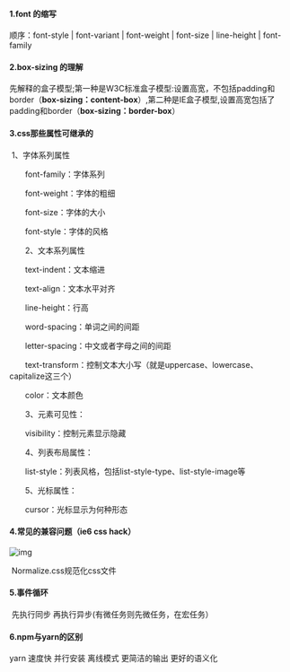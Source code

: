 #### 1.font 的缩写

顺序：font-style | font-variant | font-weight | font-size | line-height | font-family

#### 2.box-sizing 的理解

​	先解释的盒子模型;第一种是W3C标准盒子模型:设置高宽，不包括padding和border（**box-sizing：content-box**）,第二种是IE盒子模型,设置高宽包括了padding和border（**box-sizing：border-box**）

#### 3.css那些属性可继承的

​	1、字体系列属性

　　font-family：字体系列

　　font-weight：字体的粗细

　　font-size：字体的大小

　　font-style：字体的风格

 

　　2、文本系列属性

　　text-indent：文本缩进

　　text-align：文本水平对齐

　　line-height：行高

　　word-spacing：单词之间的间距

　　letter-spacing：中文或者字母之间的间距

　　text-transform：控制文本大小写（就是uppercase、lowercase、capitalize这三个）

　　color：文本颜色

 

　　3、元素可见性：

　　visibility：控制元素显示隐藏

 

　　4、列表布局属性：

　　list-style：列表风格，包括list-style-type、list-style-image等

 

　　5、光标属性：

　　cursor：光标显示为何种形态

#### 4.常见的兼容问题（ie6 css hack）

![img](https://img2018.cnblogs.com/blog/1698803/201908/1698803-20190822081026407-1088681347.png)

​	Normalize.css规范化css文件

#### 5.事件循环

​	先执行同步 再执行异步(有微任务则先微任务，在宏任务）

#### 6.npm与yarn的区别

yarn 速度快 并行安装 离线模式 更简洁的输出 更好的语义化



